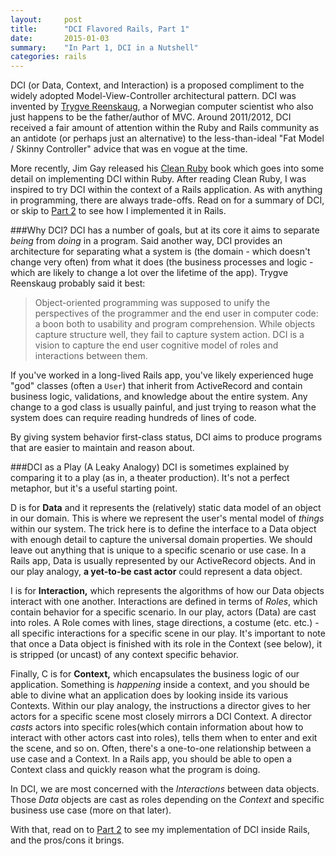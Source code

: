 ```yaml
---
layout:     post
title:      "DCI Flavored Rails, Part 1"
date:       2015-01-03
summary:    "In Part 1, DCI in a Nutshell"
categories: rails
---
```

DCI (or Data, Context, and Interaction) is a proposed compliment to the widely adopted Model-View-Controller architectural pattern. DCI was invented by [Trygve Reenskaug](http://en.wikipedia.org/wiki/Trygve_Reenskaug), a Norwegian computer scientist who also just happens to be the father/author of MVC. Around 2011/2012, DCI received a fair amount of attention within the Ruby and Rails community as an antidote (or perhaps just an alternative) to the less-than-ideal "Fat Model / Skinny Controller" advice that was en vogue at the time.

More recently, Jim Gay released his [Clean Ruby](http://clean-ruby.com/) book which goes into some detail on implementing DCI within Ruby.  After reading Clean Ruby, I was inspired to try DCI within the context of a Rails application.  As with anything in programming, there are always trade-offs.  Read on for a summary of DCI, or skip to [Part 2]() to see how I implemented it in Rails.

###Why DCI?
DCI has a number of goals, but at its core it aims to separate *being* from *doing* in a program.  Said another way, DCI provides an architecture for separating what a system is (the domain - which doesn't change very often) from what it does (the business processes and logic -  which are likely to change a lot over the lifetime of the app). Trygve Reenskaug probably said it best:   

>Object-oriented programming was supposed to unify the perspectives of the programmer and the end user in computer code: a boon both to usability and program comprehension. While objects capture structure well, they fail to capture system action. DCI is a vision to capture the end user cognitive model of roles and interactions between them.

If you've worked in a long-lived Rails app, you've likely experienced huge "god" classes (often a `User`) that inherit from ActiveRecord and contain business logic, validations, and knowledge about the entire system.  Any change to a god class is usually painful, and just trying to reason what the system does can require reading hundreds of lines of code.

By giving system behavior first-class status, DCI aims to produce programs that are easier to maintain and reason about.

###DCI as a Play (A Leaky Analogy)
DCI is sometimes explained by comparing it to a play (as in, a theater production).  It's not a perfect metaphor, but it's a useful starting point.

D is for **Data** and it represents the (relatively) static data model of an object in our domain.  This is where we represent the user's mental model of *things* within our system.  The trick here is to define the interface to a Data object with enough detail to capture the universal domain properties. We should leave out anything that is unique to a specific scenario or use case. In a Rails app, Data is usually represented by our ActiveRecord objects. And in our play analogy, **a yet-to-be cast actor** could represent a data object.

I is for **Interaction,** which represents the algorithms of how our Data objects interact with one another.  Interactions are defined in terms of *Roles*, which contain behavior for a specific scenario.  In our play, actors (Data) are cast into roles.  A Role comes with lines, stage directions, a costume (etc. etc.) - all specific interactions for a specific scene in our play. It's important to note that once a Data object is finished with its role in the Context (see below), it is stripped (or uncast) of any context specific behavior.

Finally, C is for **Context,** which encapsulates the business logic of our application. Something is *happening* inside a context, and you should be able to divine what an application does by looking inside its various Contexts.  Within our play analogy, the instructions a director gives to her actors for a specific scene most closely mirrors a DCI Context.  A director *casts* actors into specific roles(which contain information about how to interact with other actors cast into roles), tells them when to enter and exit the scene, and so on.  Often, there's a one-to-one relationship between a use case and a Context. In a Rails app, you should be able to open a Context class and quickly reason what the program is doing.

In DCI, we are most concerned with the *Interactions* between data objects.  Those *Data* objects are cast as roles depending on the *Context* and specific business use case (more on that later).

With that, read on to [Part 2]() to see my implementation of DCI inside Rails, and the pros/cons it brings.
